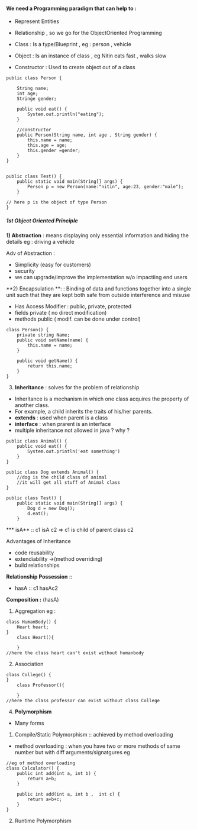 #### We need a Programming paradigm that can help to :
* Represent Entities
* Relationship
, so we go for the ObjectOriented Programming

* Class : Is a type/Blueprint , eg : person , vehicle
* Object : Is an instance of class , eg Nitin eats fast , walks slow 
* Constructor : Used to create object out of  a class

```
public class Person {

	String name;
	int age;
	Stringe gender;
	
	public void eat() {
		System.out.println("eating");
	}
	
	//constructor
	public Person(String name, int age , String gender) {
		this.name = name;
		this.age = age;
		this.gender =gender;
	}
}


public class Test() {
	public static void main(String[] args) {
		Person p = new Person(name:"nitin", age:23, gender:"male");
	}

// here p is the object of type Person
}
```
##### 1st Object Oriented Principle 
**1) Abstraction** : means displaying only essential information and hiding the details
eg : driving a vehicle

Adv of Abstraction :
- Simplicity (easy for customers)
- security
- we can upgrade/improve the implementation w/o impactiing end users

**2) Encapsulation **: : Binding of data and functions together into a single unit such that they are kept both safe from outside interference and misuse
* Has Access Modifier : public, private, protected
* 	fields private ( no direct modification)
* methods public ( modif. can be done under control)


```
class Person() {
	private string Name;
	public void setName(name) {
		this.name = name;
	}
	
	public void getName() {
		return this.name;
	}
}

```


3) **Inheritance** : solves for the problem of relationship
* Inheritance is a mechanism in which one class acquires the property of another class. 
* For example, a child inherits the traits of his/her parents.
* **extends** : used when parent is a class
* **interface** : when prarent is an interface
* multiple inheritance not allowed in java ? why ?

```
public class Animal() {
	public void eat() {
		System.out.println('eat something')
	}
}

public class Dog extends Animal() {
	//dog is the child class of animal
	//it will get all stuff of Animal class
}

public class Test() {
	public static void main(String[] args) {
		Dog d = new Dog();
		d.eat();
	}

```
*** isA** :: c1 isA c2 => c1 is child of parent class c2

Advantages of Inheritance
* code reusability
* extendiability ->(method overriding)
* build relationships

**Relationship Possession** ::
* hasA :: c1 hasAc2 

**Composition :** (hasA)
1. Aggregation 
eg :
```
class HumanBody() {
	Heart heart;
}
	class Heart(){

	}
//here the class heart can't exist without humanbody
```
2. Association
```
class College() {
}
	class Professor(){

	}
//here the class professor can exist without class College
```

4) **Polymorphism**
* Many forms
1) Compile/Static Polymorphism  :: achieved by method overloading
* method overloading : when you have two or more methods of same number but with diff arguments/signatgures
eg 
```
//eg of method overloading
class Calculator() {
	public int add(int a, int b) {
		return a+b;
	}
	
	public int add(int a, int b ,  int c) {
		return a+b+c;
	}
}
```
2) Runtime Polymorphism










